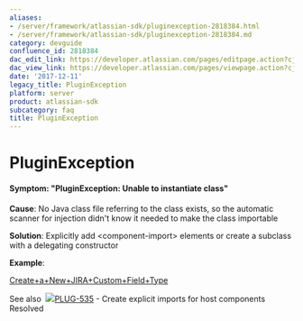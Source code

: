 ```yaml
---
aliases:
- /server/framework/atlassian-sdk/pluginexception-2818384.html
- /server/framework/atlassian-sdk/pluginexception-2818384.md
category: devguide
confluence_id: 2818384
dac_edit_link: https://developer.atlassian.com/pages/editpage.action?cjm=wozere&pageId=2818384
dac_view_link: https://developer.atlassian.com/pages/viewpage.action?cjm=wozere&pageId=2818384
date: '2017-12-11'
legacy_title: PluginException
platform: server
product: atlassian-sdk
subcategory: faq
title: PluginException
---
```

# PluginException

#### Symptom: "PluginException: Unable to instantiate class"

**Cause**: No Java class file referring to the class exists, so the automatic scanner for injection didn't know it needed to make the class importable

**Solution**: Explicitly add &lt;component-import&gt; elements or create a subclass with a delegating constructor

**Example**:

<a href="http://confluence.atlassian.com/display/DOCSPRINT/Plugin+Tutorial+-+Create+a+New+JIRA+Custom+Field+Type" class="external-link">Create+a+New+JIRA+Custom+Field+Type</a>

See also  <a href="https://ecosystem.atlassian.net/browse/PLUG-535?src=confmacro" class="jira-issue-key"><img src="https://ecosystem.atlassian.net/secure/viewavatar?size=xsmall&amp;avatarId=15303&amp;avatarType=issuetype" class="icon" />PLUG-535</a> - Create explicit imports for host components Resolved

























































































































































































































